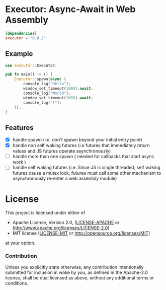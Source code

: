 # Executor: Async-Await in Web Assembly

```toml
[dependencies]
executor = "0.0.2"
```

## Example

```rust
use executor::Executor;

pub fn main() -> () {
    Executor::spawn(async {
        console_log("Hello");
        window_set_timeout(1000).await;
        console_log("World");
        window_set_timeout(1000).await;
        console_log("!");
    });
}
```

## Features
- [x] handle spawn (i.e. don't spawn beyond your initial entry point)
- [x] handle non self waking futures (i.e futures that immediately return values and JS futures operate asynchronously)
- [ ] handle more than one spawn ( needed for callbacks that start async work )
- [ ] handle self waking futures (i.e. Since JS is single threaded, self waking futures cause a mutex lock, futures must call some other mechanism to asynchronously re-enter a web assembly module)

# License

This project is licensed under either of

 * Apache License, Version 2.0, ([LICENSE-APACHE](LICENSE-APACHE) or
   http://www.apache.org/licenses/LICENSE-2.0)
 * MIT license ([LICENSE-MIT](LICENSE-MIT) or
   http://opensource.org/licenses/MIT)

at your option.

### Contribution

Unless you explicitly state otherwise, any contribution intentionally submitted
for inclusion in woke by you, as defined in the Apache-2.0 license, shall be
dual licensed as above, without any additional terms or conditions.
